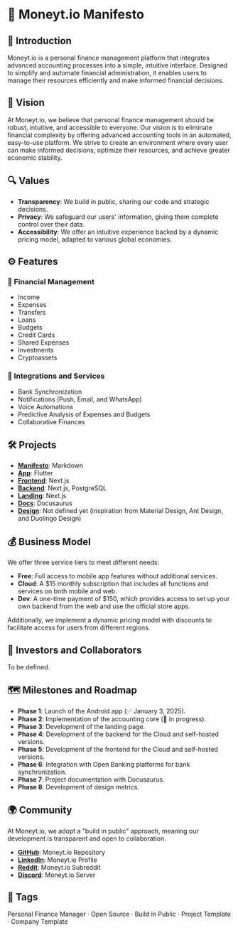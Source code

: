 # 📜 Moneyt.io Manifesto

## 🚀 Introduction

Moneyt.io is a personal finance management platform that integrates advanced accounting processes into a simple, intuitive interface. Designed to simplify and automate financial administration, it enables users to manage their resources efficiently and make informed financial decisions.

## 🎯 Vision

At Moneyt.io, we believe that personal finance management should be robust, intuitive, and accessible to everyone. Our vision is to eliminate financial complexity by offering advanced accounting tools in an automated, easy-to-use platform. We strive to create an environment where every user can make informed decisions, optimize their resources, and achieve greater economic stability.

## 🔍 Values

- **Transparency**: We build in public, sharing our code and strategic decisions.
- **Privacy**: We safeguard our users' information, giving them complete control over their data.
- **Accessibility**: We offer an intuitive experience backed by a dynamic pricing model, adapted to various global economies.

## ⚙️ Features

### 💼 Financial Management
- Income
- Expenses
- Transfers
- Loans
- Budgets
- Credit Cards
- Shared Expenses
- Investments
- Cryptoassets

### 🔗 Integrations and Services
- Bank Synchronization
- Notifications (Push, Email, and WhatsApp)
- Voice Automations
- Predictive Analysis of Expenses and Budgets
- Collaborative Finances

## 🛠️ Projects

- **[Manifesto](https://github.com/moneyt-io/manifesto)**: Markdown
- **[App](https://github.com/moneyt-io/app)**: Flutter
- **[Frontend](https://github.com/moneyt-io/frontend)**: Next.js
- **[Backend](https://github.com/moneyt-io/backend)**: Next.js, PostgreSQL
- **[Landing](https://github.com/moneyt-io/landing)**: Next.js
- **[Docs](https://github.com/moneyt-io/docs)**: Docusaurus
- **[Design](https://github.com/moneyt-io/design)**: Not defined yet (inspiration from Material Design, Ant Design, and Duolingo Design)

## 💰 Business Model

We offer three service tiers to meet different needs:

- **Free**: Full access to mobile app features without additional services.
- **Cloud**: A $15 monthly subscription that includes all functions and services on both mobile and web.
- **Dev**: A one-time payment of $150, which provides access to set up your own backend from the web and use the official store apps.

Additionally, we implement a dynamic pricing model with discounts to facilitate access for users from different regions.

## 🤝 Investors and Collaborators

To be defined.

## 🗺️ Milestones and Roadmap

- **Phase 1**: Launch of the Android app (✅ January 3, 2025).
- **Phase 2**: Implementation of the accounting core (🔄 in progress).
- **Phase 3**: Development of the landing page.
- **Phase 4**: Development of the backend for the Cloud and self-hosted versions.
- **Phase 5**: Development of the frontend for the Cloud and self-hosted versions.
- **Phase 6**: Integration with Open Banking platforms for bank synchronization.
- **Phase 7**: Project documentation with Docusaurus.
- **Phase 8**: Development of design metrics.

## 🌍 Community

At Moneyt.io, we adopt a "build in public" approach, meaning our development is transparent and open to collaboration.

- **[GitHub](https://github.com/moneyt-io)**: Moneyt.io Repository
- **[LinkedIn](https://www.linkedin.com/company/moneyt-io)**: Moneyt.io Profile
- **[Reddit](https://www.reddit.com/r/moneyt_io)**: Moneyt.io Subreddit
- **[Discord](https://discord.com/invite/zG4yNyym)**: Moneyt.io Server

## 🔖 Tags

Personal Finance Manager · Open Source · Build in Public · Project Template · Company Template
